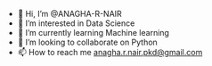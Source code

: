 - 👋 Hi, I’m @ANAGHA-R-NAIR
- 👀 I’m interested in Data Science
- 🌱 I’m currently learning Machine learning
- 💞️ I’m looking to collaborate on Python
- 📫 How to reach me anagha.r.nair.pkd@gmail.com

<!---
ANAGHA-R-NAIR/ANAGHA-R-NAIR is a ✨ special ✨ repository because its `README.md` (this file) appears on your GitHub profile.
You can click the Preview link to take a look at your changes.
--->

